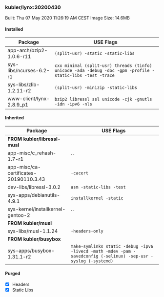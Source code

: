 ### kubler/lynx:20200430

Built: Thu 07 May 2020 11:26:19 AM CEST
Image Size: 14.6MB

#### Installed
Package | USE Flags
--------|----------
app-arch/bzip2-1.0.6-r11 | `(split-usr) -static -static-libs`
sys-libs/ncurses-6.2-r1 | `cxx minimal (split-usr) threads (tinfo) unicode -ada -debug -doc -gpm -profile -static-libs -test -trace`
sys-libs/zlib-1.2.11-r2 | `(split-usr) -minizip -static-libs`
www-client/lynx-2.8.9_p1 | `bzip2 libressl ssl unicode -cjk -gnutls -idn -ipv6 -nls`
#### Inherited
Package | USE Flags
--------|----------
**FROM kubler/libressl-musl** |
app-misc/c_rehash-1.7-r1 | ``
app-misc/ca-certificates-20190110.3.43 | `-cacert`
dev-libs/libressl-3.0.2 | `asm -static-libs -test`
sys-apps/debianutils-4.9.1 | `installkernel -static`
sys-kernel/installkernel-gentoo-2 | ``
**FROM kubler/musl** |
sys-libs/musl-1.1.24 | `-headers-only`
**FROM kubler/busybox** |
sys-apps/busybox-1.31.1-r2 | `make-symlinks static -debug -ipv6 -livecd -math -mdev -pam -savedconfig (-selinux) -sep-usr -syslog (-systemd)`
#### Purged
- [x] Headers
- [x] Static Libs
